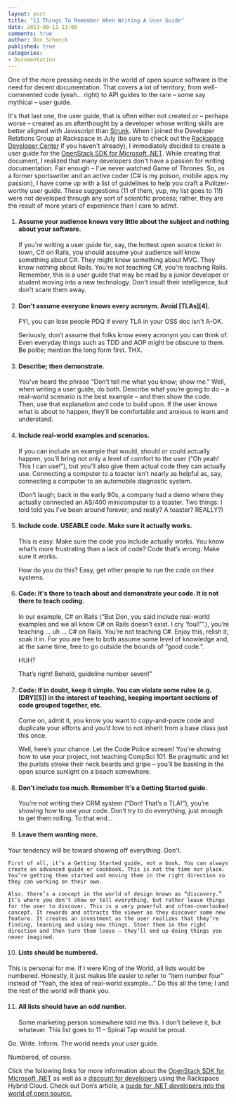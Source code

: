 ```yaml
---
layout: post
title: "11 Things To Remember When Writing A User Guide"
date: 2013-09-11 13:00
comments: true
author: Don Schenck
published: true
categories:
- Documentation
---
```

One of the more pressing needs in the world of open source software is the need for decent documentation. That covers a lot of territory; from well-commented code (yeah… right) to API guides to the rare – some say mythical – user guide.

It's that last one, the user guide, that is often either not created or – perhaps worse – created as an afterthought by a developer whose writing skills are better aligned with Javascript than [Strunk][1]. When I joined the Developer Relations Group at Rackspace in July (be sure to check out the [Rackspace Developer Center][2] if you haven't already), I immediately decided to create a user guide for the [OpenStack SDK for Microsoft .NET][3]. While creating that document, I realized that many developers don't have a passion for writing documentation. Fair enough – I've never watched Game of Thrones. So, as a former sportswriter and an active coder (C# is my poison, mobile apps my passion), I have come up with a list of guidelines to help you craft a Pulitzer-worthy user guide. These suggestions (11 of them, yup, my list goes to 11!) were not developed through any sort of scientific process; rather, they are the result of more years of experience than I care to admit. <!--More-->

1. <h4>Assume your audience knows very little about the subject and nothing about your software.</h4>

	If you're writing a user guide for, say, the hottest open source ticket in town, C# on Rails, you should assume your audience will know something about C#. They might know something about MVC. They know nothing about Rails. You're not teaching C#, you're teaching Rails. Remember, this is a user guide that may be read by a junior developer or student moving into a new technology. Don't insult their intelligence, but don't scare them away.


2. <h4>Don't assume everyone knows every acronym. Avoid [TLAs][4].</h4>

	FYI, you can lose people PDQ if every TLA in your OSS doc isn't A-OK.

	Seriously, don’t assume that folks know every acronym you can think of. Even everyday things such as TDD and AOP might be obscure to them. Be polite; mention the long form first. THX.


3. <h4>Describe; then demonstrate.</h4>

	You’ve heard the phrase "Don’t tell me what you know; show me." Well, when writing a user guide, do both. Describe what you’re going to do – a real-world scenario is the best example – and then show the code. Then, use that explanation and code to build upon. If the user knows what is about to happen, they’ll be comfortable and anxious to learn and understand.

4. <h4>Include real-world examples and scenarios.</h4>

	If you can include an example that would, should or could actually happen, you’ll bring not only a level of comfort to the user (“Oh yeah! This I can use!”), but you’ll also give them actual code they can actually use. Connecting a computer to a toaster isn’t nearly as helpful as, say, connecting a computer to an automobile diagnostic system.

	(Don’t laugh; back in the early 90s, a company had a demo where they actually connected an AS/400 minicomputer to a toaster. Two things: I told told you I’ve been around forever; and really? A toaster? REALLY?)

5.	<h4>Include code. USEABLE code. Make sure it actually works.</h4>

	This is easy. Make sure the code you include actually works. You know what’s more frustrating than a lack of code? Code that’s wrong. Make sure it works.

	How do you do this? Easy, get other people to run the code on their systems.

6.	<h4>Code: It's there to teach about and demonstrate your code. It is not there to teach coding.</h4>

	In our example, C# on Rails (“But Don, you said include real-world examples and we all know C# on Rails doesn’t exist. I cry ‘foul!’”.), you’re teaching … uh … C# on Rails. You’re not teaching C#. Enjoy this, relish it, soak it in. For you are free to both assume some level of knowledge and, at the same time, free to go outside the bounds of “good code.”.

	HUH?

	That’s right! Behold, guideline number seven!”

7.	<h4>Code: If in doubt, keep it simple. You can violate some rules (e.g. [DRY][5]) in the interest of teaching, keeping important sections of code grouped together, etc.</h4>

	Come on, admit it, you know you want to copy-and-paste code and duplicate your efforts and you’d love to not inherit from a base class just this once.

	Well, here’s your chance. Let the Code Police scream! You’re showing how to use your project, not teaching CompSci 101. Be pragmatic and let the purists stroke their neck beards and gripe – you’ll be basking in the open source sunlight on a beach somewhere.

8.	<h4>Don't include too much. Remember It's a Getting Started guide.</h4>

	You’re not writing their CRM system (“Don! That’s a TLA!”), you’re showing how to use your code. Don’t try to do everything, just enough to get them rolling. To that end…

9.	<h4>Leave them wanting more.</h4>
Your tendency will be toward showing off everything. Don’t.

	First of all, it’s a Getting Started guide, not a book. You can always create an advanced guide or cookbook. This is not the time nor place. You’re getting them started and moving them in the right direction so they can working on their own.

	Also, there’s a concept in the world of design known as “discovery.” It’s where you don’t show or tell everything, but rather leave things for the user to discover. This is a very powerful and often-overlooked concept. It rewards and attracts the viewer as they discover some new feature. It creates an investment as the user realizes that they’re finding, learning and using new things. Steer them in the right direction and then turn them loose – they’ll end up doing things you never imagined.

10.	<h4>Lists should be numbered.</h4>
This is personal for me. If I were King of the World, all lists would be numbered. Honestly, it just makes life easier to refer to “item number four” instead of “Yeah, the idea of real-world example…” Do this all the time; I and the rest of the world will thank you.

11.	<h4>All lists should have an odd number.</h4>

	Some marketing person somewhere told me this. I don’t believe it, but whatever. This list goes to 11  – Spinal Tap would be proud.

Go. Write. Inform. The world needs your user guide.

Numbered, of course.

Click the following links for more information about the [OpenStack SDK for Microsoft .NET][6] as well as a [discount for developers][7] using the Rackspace Hybrid Cloud. Check out Don’s article, a [guide for .NET developers into the world of open source.][8]


  [1]: http://en.wikipedia.org/wiki/The_Elements_of_Style
  [2]: http://developer.rackspace.com/
  [3]: https://github.com/openstacknetsdk/openstack.net/wiki/Getting-Started-With-The-OpenStack-NET-SDK
  [4]: http://en.wikipedia.org/wiki/Three-letter_acronym
  [5]: http://en.wikipedia.org/wiki/Don%27t_repeat_yourself
  [6]: http://openstacknetsdk.org/
  [7]: http://developer.rackspace.com/devtrial/
  [8]: http://www.rackspace.com/blog/a-net-developers-guide-to-the-world-of-open-source/

